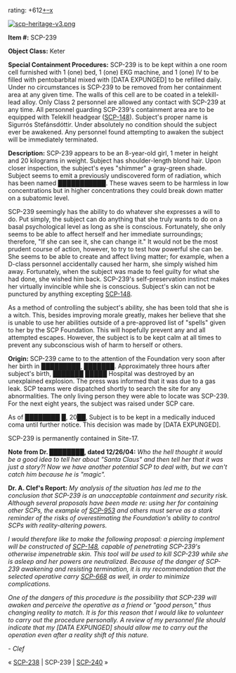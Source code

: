 rating: +612[+](javascript:; "I like it")[–](javascript:; "I don't like it")[x](javascript:; "Cancel my vote")

[![scp-heritage-v3.png](http://scp-wiki.wdfiles.com/local--files/component:heritage-rating/scp-heritage-v3.png)](/heritage-collection-arc)

**Item #:** SCP-239

**Object Class:** Keter

**Special Containment Procedures:** SCP-239 is to be kept within a one room cell furnished with 1 (one) bed, 1 (one) EKG machine, and 1 (one) IV to be filled with pentobarbital mixed with \[DATA EXPUNGED\] to be refilled daily. Under no circumstances is SCP-239 to be removed from her containment area at any given time. The walls of this cell are to be coated in a telekill-lead alloy. Only Class 2 personnel are allowed any contact with SCP-239 at any time. All personnel guarding SCP-239's containment area are to be equipped with Telekill headgear ([SCP-148](/scp-148)). Subject's proper name is Sigurrós Stefánsdóttir. Under absolutely no condition should the subject ever be awakened. Any personnel found attempting to awaken the subject will be immediately terminated.

**Description:** SCP-239 appears to be an 8-year-old girl, 1 meter in height and 20 kilograms in weight. Subject has shoulder-length blond hair. Upon closer inspection, the subject's eyes "shimmer" a gray-green shade. Subject seems to emit a previously undiscovered form of radiation, which has been named ███████████. These waves seem to be harmless in low concentrations but in higher concentrations they could break down matter on a subatomic level.

SCP-239 seemingly has the ability to do whatever she expresses a will to do. Put simply, the subject can do anything that she truly wants to do on a basal psychological level as long as she is conscious. Fortunately, she only seems to be able to affect herself and her immediate surroundings; therefore, "If she can see it, she can change it." It would not be the most prudent course of action, however, to try to test how powerful she can be. She seems to be able to create and affect living matter; for example, when a D-class personnel accidentally caused her harm, she simply wished him away. Fortunately, when the subject was made to feel guilty for what she had done, she wished him back. SCP-239's self-preservation instinct makes her virtually invincible while she is conscious. Subject's skin can not be punctured by anything excepting [SCP-148](/scp-148).

As a method of controlling the subject's ability, she has been told that she is a witch. This, besides improving morale greatly, makes her believe that she is unable to use her abilities outside of a pre-approved list of "spells" given to her by the SCP Foundation. This will hopefully prevent any and all attempted escapes. However, the subject is to be kept calm at all times to prevent any subconscious wish of harm to herself or others.

**Origin:** SCP-239 came to to the attention of the Foundation very soon after her birth in █████████, ███████. Approximately three hours after subject's birth, ███████ █████ Hospital was destroyed by an unexplained explosion. The press was informed that it was due to a gas leak. SCP teams were dispatched shortly to search the site for any abnormalities. The only living person they were able to locate was SCP-239. For the next eight years, the subject was raised under SCP care.

As of ████████ █, 20██, Subject is to be kept in a medically induced coma until further notice. This decision was made by \[DATA EXPUNGED\].

SCP-239 is permanently contained in Site-17.

**Note from Dr. ████████, dated 12/26/04:** _Who the hell thought it would be a good idea to tell her about "Santa Claus" and then tell her that it was just a story?! Now we have another potential SCP to deal with, but we can't catch him because he is "magic"._

**Dr. A. Clef's Report:** _My analysis of the situation has led me to the conclusion that SCP-239 is an unacceptable containment and security risk. Although several proposals have been made re: using her for containing other SCPs, the example of [SCP-953](/scp-953) and others must serve as a stark reminder of the risks of overestimating the Foundation's ability to control SCPs with reality-altering powers._

_I would therefore like to make the following proposal: a piercing implement will be constructed of [SCP-148](/scp-148), capable of penetrating SCP-239's otherwise impenetrable skin. This tool will be used to kill SCP-239 while she is asleep and her powers are neutralized. Because of the danger of SCP-239 awakening and resisting termination, it is my recommendation that the selected operative carry [SCP-668](/scp-668) as well, in order to minimize complications._

_One of the dangers of this procedure is the possibility that SCP-239 will awaken and perceive the operative as a friend or "good person," thus changing reality to match. It is for this reason that I would like to volunteer to carry out the procedure personally. A review of my personnel file should indicate that my \[DATA EXPUNGED\] should allow me to carry out the operation even after a reality shift of this nature._

_\- Clef_

« [SCP-238](/scp-238) | SCP-239 | [SCP-240](/scp-240) »